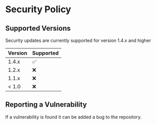 # Security Policy

## Supported Versions

Security updates are currently supported for version 1.4.x and higher

| Version | Supported          |
| ------- | ------------------ |
| 1.4.x   | :white_check_mark: |
| 1.2.x   | :x:                |
| 1.1.x   | :x: |
| < 1.0   | :x:                |

## Reporting a Vulnerability

If a vulnerability is found it can be added a bug to the repository.
